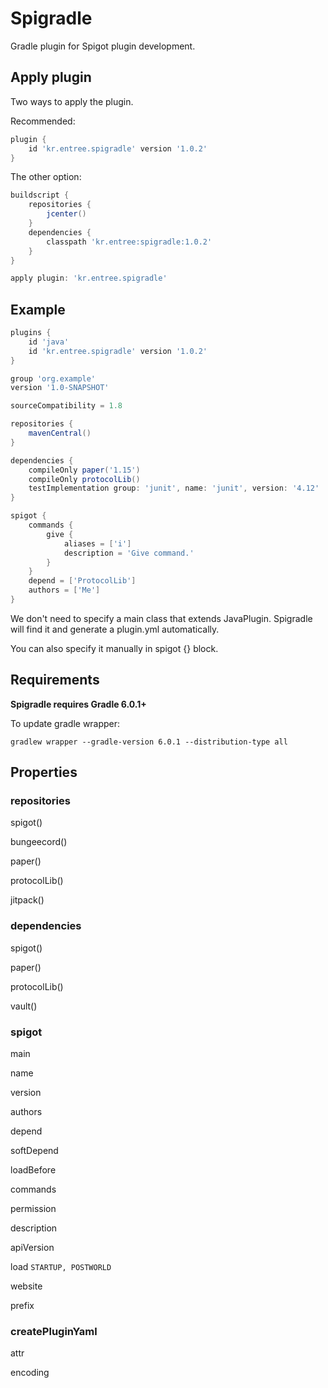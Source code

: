 # Spigradle

Gradle plugin for Spigot plugin development.

## Apply plugin

Two ways to apply the plugin.

Recommended:

```groovy
plugin {
    id 'kr.entree.spigradle' version '1.0.2'
}
```

The other option:

```groovy
buildscript {
    repositories {
        jcenter()
    }
    dependencies {
        classpath 'kr.entree:spigradle:1.0.2'
    }
}

apply plugin: 'kr.entree.spigradle'
```

## Example

```groovy
plugins {
    id 'java'
    id 'kr.entree.spigradle' version '1.0.2'
}

group 'org.example'
version '1.0-SNAPSHOT'

sourceCompatibility = 1.8

repositories {
    mavenCentral()
}

dependencies {
    compileOnly paper('1.15')
    compileOnly protocolLib()
    testImplementation group: 'junit', name: 'junit', version: '4.12'
}

spigot {
    commands {
        give {
            aliases = ['i']
            description = 'Give command.'
        }
    }
    depend = ['ProtocolLib']
    authors = ['Me']
}
```

We don't need to specify a main class that extends JavaPlugin. Spigradle will find it and generate a plugin.yml automatically.

You can also specify it manually in spigot {} block.

## Requirements

**Spigradle requires Gradle 6.0.1+**

To update gradle wrapper:

```
gradlew wrapper --gradle-version 6.0.1 --distribution-type all
```

## Properties

### repositories

spigot()

bungeecord()

paper()

protocolLib()

jitpack()

### dependencies

spigot()

paper()

protocolLib()

vault()

### spigot

main

name

version

authors

depend

softDepend

loadBefore

commands

permission

description

apiVersion

load `STARTUP, POSTWORLD`

website

prefix

### createPluginYaml

attr

encoding
